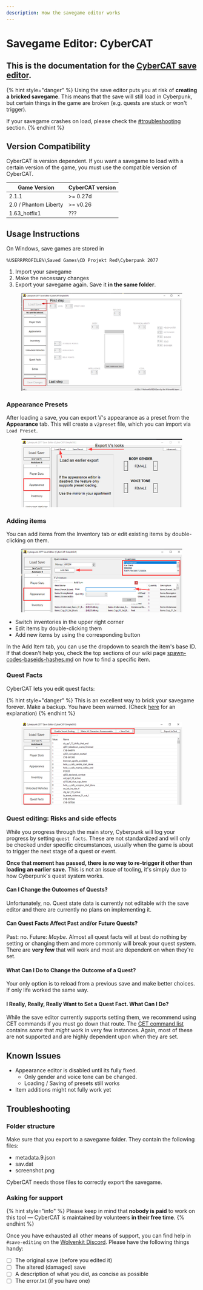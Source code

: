 ```yaml
---
description: How the savegame editor works
---
```


# Savegame Editor: CyberCAT

## This is the documentation for the [CyberCAT save editor](https://www.nexusmods.com/cyberpunk2077/mods/718).

{% hint style="danger" %}
Using the save editor puts you at risk of **creating a bricked savegame**. This means that the save will still load in Cyberpunk, but certain things in the game are broken (e.g. quests are stuck or won't trigger).&#x20;

If your savegame crashes on load, please check the [#troubleshooting](savegame-editor-cybercat.md#troubleshooting "mention") section.
{% endhint %}

## Version Compatibility

CyberCAT is version dependent. If you want a savegame to load with a certain version of the game, you must use the compatible version of CyberCAT.

| Game Version          | CyberCAT version |
| --------------------- | ---------------- |
| 2.1.1                 | >= 0.27d         |
| 2.0 / Phantom Liberty | >= v0.26         |
| 1.63\_hotfix1         | ???              |

## Usage Instructions

On Windows, save games are stored in&#x20;

```
%USERRPROFILE%\Saved Games\CD Projekt Red\Cyberpunk 2077
```

1. Import your savegame
2. Make the necessary changes
3. Export your savegame again. Save it **in the same folder**.

<figure><img src="../../.gitbook/assets/cybercat_save_editor.png" alt=""><figcaption></figcaption></figure>

### Appearance Presets

After loading a save, you can export V's appearance  as a preset from the **Appearance** tab. This will create a `v2preset` file, which you can import via `Load Preset`.

<figure><img src="../../.gitbook/assets/cybercat_appearance_editor.png" alt=""><figcaption></figcaption></figure>

### Adding items

You can add items from the Inventory tab or edit existing items by double-clicking on them.

<figure><img src="../../.gitbook/assets/cybercat_adding_items.png" alt=""><figcaption></figcaption></figure>

* Switch inventories in the upper right corner
* Edit items by double-clicking them
* Add new items by using the corresponding button

In the Add Item tab, you can use the dropdown to search the item's base ID. If that doesn't help you, check the top sections of our wiki page [spawn-codes-baseids-hashes.md](../references-lists-and-overviews/equipment/spawn-codes-baseids-hashes.md "mention") on how to find a specific item.

### Quest Facts

CyberCAT lets you edit quest facts:

{% hint style="danger" %}
This is an excellent way to brick your savegame forever. Make a backup. You have been warned. (Check [here](../modding-guides/quest/#quest-editing-risks-and-side-effects) for an explanation)
{% endhint %}

<figure><img src="../../.gitbook/assets/cybercat_questfacts.png" alt=""><figcaption></figcaption></figure>

### Quest editing: Risks and side effects

While you progress through the main story, Cyberpunk will log your progress by setting `quest facts`.  These are not standardized and will only be checked under specific circumstances, usually when the game is about to trigger the next stage of a quest or event.&#x20;

**Once that moment has passed, there is **_**no**_** way to re-trigger it other than loading an earlier save.** This is not an issue of tooling, it's simply due to how Cyberpunk's quest system works.

#### Can I Change the Outcomes of Quests?

Unfortunately, no. Quest state data is currently not editable with the save editor and there are currently no plans on implementing it.

#### Can Quest Facts Affect Past and/or Future Quests?

Past: no. Future: _Maybe._ Almost all quest facts will at best do nothing by setting or changing them and more commonly will break your quest system. There are **very few** that will work and most are dependent on when they're set.

#### What Can I Do to Change the Outcome of a Quest?

Your only option is to reload from a previous save and make better choices. If only life worked the same way.

#### I Really, Really, Really Want to Set a Quest Fact. What Can I Do?

While the save editor currently supports setting them, we recommend using CET commands if you must go down that route. The [CET command list](https://1drv.ms/x/s!ArM35g0UkWjvjcVPT-fhFPPCZUfDLw?e=BOxScl) contains _some_ that _might_ work in very few instances. Again, most of these are not supported and are highly dependent upon when they are set.

## Known Issues

* Appearance editor is disabled until its fully fixed.&#x20;
  * Only gender and voice tone can be changed.&#x20;
  * Loading / Saving of presets still works
* Item additions might not fully work yet

## Troubleshooting

### Folder structure

Make sure that you export to a savegame folder. They contain the following files:

* metadata.9.json
* sav.dat
* screenshot.png

CyberCAT needs those files to correctly export the savegame.

### Asking for support

{% hint style="info" %}
Please keep in mind that **nobody is paid** to work on this tool — CyberCAT is maintained by volunteers **in their free time**.&#x20;
{% endhint %}

Once you have exhausted all other means of support, you can find help in `#save-editing` on the [Wolvenkit Discord](https://discord.gg/redmodding). Please have the following things handy:

* [ ] The original save (before you edited it)
* [ ] The altered (damaged) save
* [ ] A description of what you did, as concise as possible
* [ ] The error.txt (if you have one)
